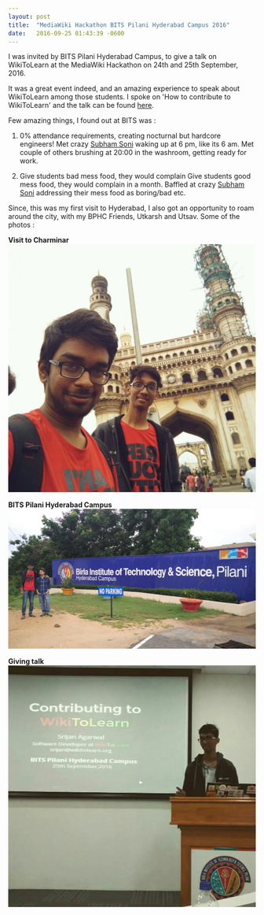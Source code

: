 ```yaml
---
layout: post
title:  "MediaWiki Hackathon BITS Pilani Hyderabad Campus 2016"
date:   2016-09-25 01:43:39 -0600
---
```


I was invited by BITS Pilani Hyderabad Campus, to give a talk on WikiToLearn at the MediaWiki Hackathon on 24th and 25th September, 2016.

It was a great event indeed, and an amazing experience to speak about WikiToLearn among those students. I spoke on 'How to contribute to WikiToLearn' and the talk can be found [here](https://slides.com/srijancse/wikitolearn).

Few amazing things, I found out at BITS was :
1.  0% attendance requirements, creating nocturnal but hardcore engineers! Met crazy [Subham Soni](https://en.wikipedia.org/wiki/User:Soni) waking up at 6 pm, like its 6 am. Met couple of others brushing at 20:00 in the washroom, getting ready for work.

2. Give students bad mess food, they would complain
Give students good mess food, they would complain in a month.
Baffled at crazy [Subham Soni](https://en.wikipedia.org/wiki/User:Soni) addressing their mess food as boring/bad etc.

Since, this was my first visit to Hyderabad, I also got an opportunity to roam around the city, with my BPHC Friends, Utkarsh and Utsav. Some of the photos :

**Visit to Charminar**
 ![Visit to Charminar](/images/Charminar.jpg)

**BITS Pilani Hyderabad Campus**
 ![BITS Pilani Hyderabad Campus](/images/bphc.jpg)

**Giving talk**
![Giving talk](/images/talk.jpg)
